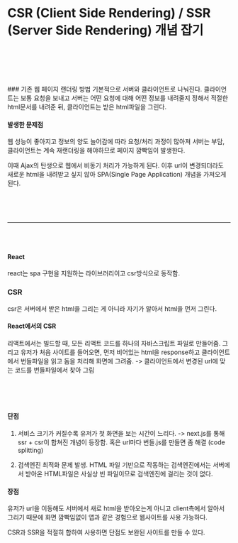 # CSR (Client Side Rendering) / SSR (Server Side Rendering) 개념 잡기
<br/>
<br/><br/>
<br/><br/>
### 기존 웹 페이지 랜더링 방법
기본적으로 서버와 클라이언트로 나눠진다.
클라이언트는 보통 요청을 보내고 서버는 어떤 요청에 대해 어떤 정보를 내려줄지 정해서 적절한 html문서를 내려준 뒤, 클라이언트는 받은 html파일을 그린다.

#### 발생한 문제점
웹 성능이 좋아지고 정보의 양도 늘어감에 따라 요청/처리 과정이 많아져 서버는 부담, 클라이언트는 계속 재랜더링을 해야하므로 페이지 깜빡임이 발생한다.

이때 Ajax의 탄생으로 웹에서 비동기 처리가 가능하게 된다.
이후 url이 변경되더라도 새로운 html을 내려받고 싶지 않아 SPA(Single Page Application) 개념을 가져오게 된다. 

<br/>
<br/><br/>

***
<br/><br/>

#### React
react는 spa 구현을 지원하는 라이브러리이고 csr방식으로 동작함. 

  
### CSR
csr은 서버에서 받은 html을 그리는 게 아니라 자기가 알아서 html을 먼저 그린다.

#### React에서의 CSR
리액트에서는 빌드할 때, 모든 리액트 코드를 하나의 자바스크립트 파일로 만들어줌. 그리고 유저가 처음 사이트를 들어오면, 먼저 비어있는 html을 response하고 클라이언트에서 번들파일을 읽고 돔을 처리해 화면에 그려줌. -> 클라이언트에서 변경된 url에 맞는 코드를 번들파일에서 찾아 그림

<br/>
<br/><br/>


#### 단점
1. 서비스 크기가 커질수록 유저가 첫 화면을 보는 시간이 느리다. 
-> next.js를 통해 ssr + csr이 합쳐진 개념이 등장함. 혹은 url마다 번들.js를 만들면 좀 해결 (code splitting)

2. 검색엔진 최적화 문제 발생.
HTML 파일 기반으로 작동하는 검색엔진에서는 서버에서 받아온 HTML파일은 사실상 빈 파일이므로 검색엔진에 걸리는 것이 없다.

#### 장점
유저가 url을 이동해도 서버에서 새로 html을 받아오는게 아니고 client측에서 알아서 그리기 때문에 화면 깜빡임없이 앱과 같은 경험으로 웹사이트를 사용 가능하다.

CSR과 SSR을 적절히 합하여 사용하면 단점도 보완된 사이트를 만들 수 있다.




